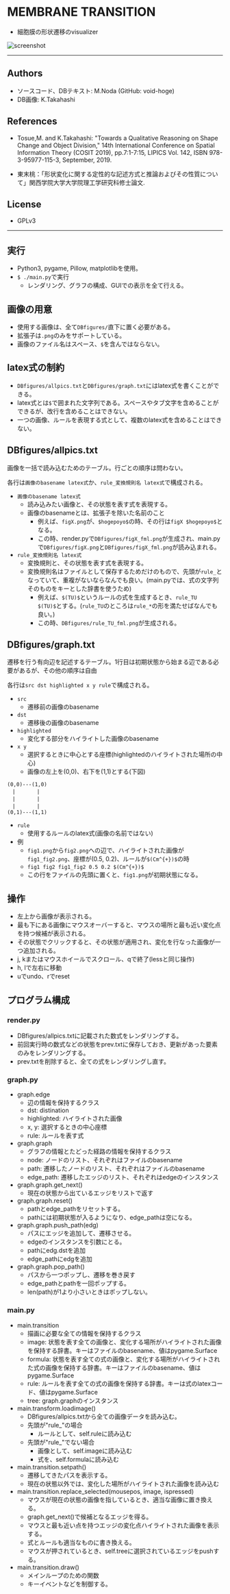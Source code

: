 # MEMBRANE TRANSITION

- 細胞膜の形状遷移のvisualizer

![screenshot](screenshot/ss1.png)


---
## Authors
- ソースコード、DBテキスト: M.Noda (GitHub: void-hoge)
- DB画像: K.Takahashi

## References
- Tosue,M. and K.Takahashi: "Towards a Qualitative Reasoning on Shape Change and Object Division," 14th International Conference on Spatial Information Theory (COSIT 2019), pp.7:1-7:15, LIPICS Vol. 142, ISBN 978-3-95977-115-3, September, 2019.

- 東末桃：「形状変化に関する定性的な記述方式と推論およびその性質について」関西学院大学大学院理工学研究科修士論文.

## License
- GPLv3

---
## 実行
- Python3, pygame, Pillow, matplotlibを使用。
- `$ ./main.py`で実行
  - レンダリング、グラフの構成、GUIでの表示を全て行える。

## 画像の用意
- 使用する画像は、全て`DBfigures/`直下に置く必要がある。
- 拡張子は`.png`のみをサポートしている。
- 画像のファイル名はスペース、`$`を含んではならない。

## latex式の制約
- `DBfigures/allpics.txt`と`DBfigures/graph.txt`にはlatex式を書くことができる。
- latex式とは`$`で囲まれた文字列である。スペースやタブ文字を含めることができるが、改行を含めることはできない。
- 一つの画像、ルールを表現する式として、複数のlatex式を含めることはできない。

## DBfigures/allpics.txt
画像を一括で読み込むためのテーブル。行ごとの順序は問わない。

各行は`画像のbasename latex式`か、`rule_変換規則名 latex式`で構成される。
- `画像のbasename latex式`
  - 読み込みたい画像と、その状態を表す式を表現する。
  - 画像のbasenameとは、拡張子を除いた名前のこと
    - 例えば、`figX.png`が、`$hogepoyo$`の時、その行は`figX $hogepoyo$`となる。
    - この時、render.pyで`DBfigures/figX_fml.png`が生成され、main.pyで`DBfigures/figX.png`と`DBfigures/figX_fml.png`が読み込まれる。
- `rule_変換規則名 latex式`
  - 変換規則と、その状態を表す式を表現する。
  - 変換規則名はファイルとして保存するためだけのもので、先頭が`rule_`となっていて、重複がないならなんでも良い。(main.pyでは、式の文字列そのものをキーとした辞書を使うため)
    - 例えば、`$(TU)$`というルールの式を生成するとき、`rule_TU $(TU)$`とする。(`rule_TU`のところは`rule_*`の形を満たせばなんでも良い。)
    - この時、`DBfigures/rule_TU_fml.png`が生成される。

## DBfigures/graph.txt
遷移を行う有向辺を記述するテーブル。1行目は初期状態から始まる辺である必要があるが、その他の順序は自由

各行は`src dst highlighted x y rule`で構成される。
- `src`
  - 遷移前の画像のbasename
- `dst`
  - 遷移後の画像のbasename
- `highlighted`
  - 変化する部分をハイライトした画像のbasename
- `x y`
  - 選択するときに中心とする座標(highlightedのハイライトされた場所の中心)
  - 画像の左上を(0,0)、右下を(1,1)とする(下図)
```
(0,0)---(1,0)
　|       |
　|       |
　|       |
(0,1)---(1,1)
```

- `rule`
  - 使用するルールのlatex式(画像の名前ではない)
- 例
  - `fig1.png`から`fig2.png`への辺で、ハイライトされた画像が`fig1_fig2.png`、座標が(0.5, 0.2)、ルールが`$(Cm^{+})$`の時
  - `fig1 fig2 fig1_fig2 0.5 0.2 $(Cm^{+})$`
  - この行をファイルの先頭に置くと、`fig1.png`が初期状態になる。

## 操作
- 左上から画像が表示される。
- 最も下にある画像にマウスオーバーすると、マウスの場所と最も近い変化点を持つ候補が表示される。
- その状態でクリックすると、その状態が適用され、変化を行なった画像が一つ追加される。
- j, kまたはマウスホイールでスクロール、qで終了(lessと同じ操作)
- h, lで左右に移動
- uでundo、rでreset

## プログラム構成
### render.py
- DBfigures/allpics.txtに記載された数式をレンダリングする。
- 前回実行時の数式などの状態をprev.txtに保存しておき、更新があった要素のみをレンダリングする。
- prev.txtを削除すると、全ての式をレンダリングし直す。

### graph.py
- graph.edge
  - 辺の情報を保持するクラス
  - dst: distination
  - highlighted: ハイライトされた画像
  - x, y: 選択するときの中心座標
  - rule: ルールを表す式
- graph.graph
  - グラフの情報とたどった経路の情報を保持するクラス
  - node: ノードのリスト、それぞれはファイルのbasename
  - path: 遷移したノードのリスト、それぞれはファイルのbasename
  - edge_path: 遷移したエッジのリスト、それぞれはedgeのインスタンス
- graph.graph.get_next()
  - 現在の状態から出ているエッジをリストで返す
- graph.graph.reset()
  - pathとedge_pathをリセットする。
  - pathには初期状態が入るようになり、edge_pathは空になる。
- graph.graph.push_path(edg)
  - パスにエッジを追加して、遷移させる。
  - edgeのインスタンスを引数にとる。
  - pathにedg.dstを追加
  - edge_pathにedgを追加
- graph.graph.pop_path()
  - パスから一つポップし、遷移を巻き戻す
  - edge_pathとpathを一回ポップする。
  - len(path)が1より小さいときはポップしない。

### main.py
- main.transition
  - 描画に必要な全ての情報を保持するクラス
  - image: 状態を表す全ての画像と、変化する場所がハイライトされた画像を保持する辞書。キーはファイルのbasename、値はpygame.Surface
  - formula: 状態を表す全ての式の画像と、変化する場所がハイライトされた式の画像を保持する辞書。キーはファイルのbasename、値はpygame.Surface
  - rule: ルールを表す全ての式の画像を保持する辞書。キーは式のlatexコード、値はpygame.Surface
  - tree: graph.graphのインスタンス
- main.transform.loadimage()
  - DBfigures/allpics.txtから全ての画像データを読み込む。
  - 先頭が"rule_"の場合
    - ルールとして、self.ruleに読み込む
  - 先頭が"rule_"でない場合
    - 画像として、self.imageに読み込む
    - 式を、self.formulaに読み込む
- main.transition.setpath()
  - 遷移してきたパスを表示する。
  - 現在の状態以外では、変化した場所がハイライトされた画像を読み込む
- main.transition.replace_selected(mousepos, image, ispressed)
  - マウスが現在の状態の画像を指しているとき、適当な画像に置き換える。
  - graph.get_next()で候補となるエッジを得る。
  - マウスと最も近い点を持つエッジの変化点ハイライトされた画像を表示する。
  - 式とルールも適当なものに書き換える。
  - マウスが押されているとき、self.treeに選択されているエッジをpushする。
- main.transition.draw()
  - メインループのための関数
  - キーイベントなどを制御する。
